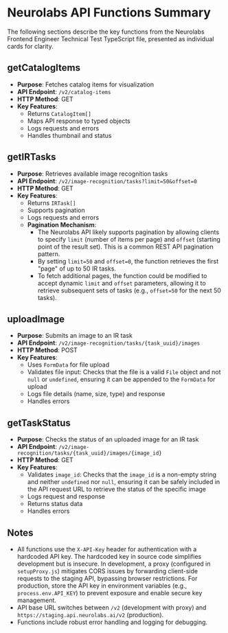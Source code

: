 # Neurolabs API Functions Summary

The following sections describe the key functions from the Neurolabs Frontend Engineer Technical Test TypeScript file, presented as individual cards for clarity.

## getCatalogItems

- **Purpose**: Fetches catalog items for visualization
- **API Endpoint**: `/v2/catalog-items`
- **HTTP Method**: GET
- **Key Features**:
  - Returns `CatalogItem[]`
  - Maps API response to typed objects
  - Logs requests and errors
  - Handles thumbnail and status

## getIRTasks

- **Purpose**: Retrieves available image recognition tasks
- **API Endpoint**: `/v2/image-recognition/tasks?limit=50&offset=0`
- **HTTP Method**: GET
- **Key Features**:
  - Returns `IRTask[]`
  - Supports pagination
  - Logs requests and errors
  - **Pagination Mechanism**:
    - The Neurolabs API likely supports pagination by allowing clients to specify `limit` (number of items per page) and `offset` (starting point of the result set). This is a common REST API pagination pattern.
    - By setting `limit=50` and `offset=0`, the function retrieves the first "page" of up to 50 IR tasks.
    - To fetch additional pages, the function could be modified to accept dynamic `limit` and `offset` parameters, allowing it to retrieve subsequent sets of tasks (e.g., `offset=50` for the next 50 tasks).

## uploadImage

- **Purpose**: Submits an image to an IR task
- **API Endpoint**: `/v2/image-recognition/tasks/{task_uuid}/images`
- **HTTP Method**: POST
- **Key Features**:
  - Uses `FormData` for file upload
  - Validates file input: Checks that the file is a valid `File` object and not `null` or `undefined`, ensuring it can be appended to the `FormData` for upload
  - Logs file details (name, size, type) and response
  - Handles errors

## getTaskStatus

- **Purpose**: Checks the status of an uploaded image for an IR task
- **API Endpoint**: `/v2/image-recognition/tasks/{task_uuid}/images/{image_id}`
- **HTTP Method**: GET
- **Key Features**:
  - Validates `image_id`: Checks that the `image_id` is a non-empty string and neither `undefined` nor `null`, ensuring it can be safely included in the API request URL to retrieve the status of the specific image
  - Logs request and response
  - Returns status data
  - Handles errors

## Notes

- All functions use the `X-API-Key` header for authentication with a hardcoded API key. The hardcoded key in source code simplifies development but is insecure. In development, a proxy (configured in `setupProxy.js`) mitigates CORS issues by forwarding client-side requests to the staging API, bypassing browser restrictions. For production, store the API key in environment variables (e.g., `process.env.API_KEY`) to prevent exposure and enable secure key management.
- API base URL switches between `/v2` (development with proxy) and `https://staging.api.neurolabs.ai/v2` (production).
- Functions include robust error handling and logging for debugging.
